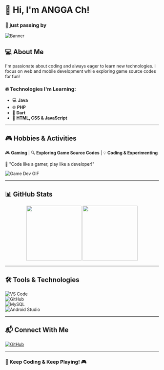 # 👋 Hi, I'm ANGGA Ch!  
### 🚀 just passing by 

![Banner](<img src="https://media.tenor.com/bbjls.gif" width="100%">)  

## 💻 About Me  
I'm passionate about coding and always eager to learn new technologies. I focus on web and mobile development while exploring game source codes for fun!  

### 🔥 Technologies I'm Learning:  
- 💻 **Java** 
- 🌐 **PHP** 
- 📱 **Dart** 
- 🎨 **HTML, CSS & JavaScript**  

---

## 🎮 Hobbies & Activities  
🎮 **Gaming** | 🔍 **Exploring Game Source Codes** | 💡 **Coding & Experimenting**  

🌟 "Code like a gamer, play like a developer!"  

![Game Dev GIF](https://media.giphy.com/media/L1R1tvI9svkIWwpVYr/giphy.gif)  

---

## 📊 GitHub Stats  
<div align="center">
  <img src="https://github-readme-stats.vercel.app/api?username=yeow-raven&show_icons=true&theme=tokyonight" height="180px"/>
  <img src="https://github-readme-streak-stats.herokuapp.com/?user=yeow-raven&theme=tokyonight" height="180px"/>
</div>

---

## 🛠️ Tools & Technologies  
![VS Code](https://img.shields.io/badge/Editor-VS%20Code-blue?style=for-the-badge&logo=visual-studio-code)  
![GitHub](https://img.shields.io/badge/GitHub-100000?style=for-the-badge&logo=github&logoColor=white)  
![MySQL](https://img.shields.io/badge/Database-MySQL-orange?style=for-the-badge&logo=mysql)  
![Android Studio](https://img.shields.io/badge/Android_Studio-3DDC84?style=for-the-badge&logo=android-studio&logoColor=white)  

---

## 📬 Connect With Me  
[![GitHub](https://img.shields.io/badge/GitHub-yeow--raven-blue?style=for-the-badge&logo=github)](https://github.com/yeow-raven)   

---

### 🚀 Keep Coding & Keep Playing! 🎮  
